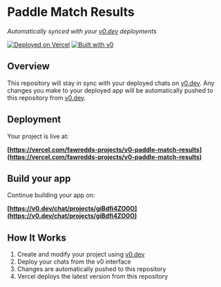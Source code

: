 # Paddle Match Results

*Automatically synced with your [v0.dev](https://v0.dev) deployments*

[![Deployed on Vercel](https://img.shields.io/badge/Deployed%20on-Vercel-black?style=for-the-badge&logo=vercel)](https://vercel.com/fawredds-projects/v0-paddle-match-results)
[![Built with v0](https://img.shields.io/badge/Built%20with-v0.dev-black?style=for-the-badge)](https://v0.dev/chat/projects/giBdfi4ZO0O)

## Overview

This repository will stay in sync with your deployed chats on [v0.dev](https://v0.dev).
Any changes you make to your deployed app will be automatically pushed to this repository from [v0.dev](https://v0.dev).

## Deployment

Your project is live at:

**[https://vercel.com/fawredds-projects/v0-paddle-match-results](https://vercel.com/fawredds-projects/v0-paddle-match-results)**

## Build your app

Continue building your app on:

**[https://v0.dev/chat/projects/giBdfi4ZO0O](https://v0.dev/chat/projects/giBdfi4ZO0O)**

## How It Works

1. Create and modify your project using [v0.dev](https://v0.dev)
2. Deploy your chats from the v0 interface
3. Changes are automatically pushed to this repository
4. Vercel deploys the latest version from this repository